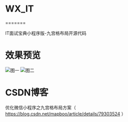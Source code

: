 # WX_IT
=======

IT面试宝典小程序版-九宫格布局开源代码

效果预览
=======
![图一](https://raw.githubusercontent.com/mapboo/WX_IT/master/%E5%9B%BE1.png)
![图二](https://raw.githubusercontent.com/mapboo/WX_IT/master/%E5%9B%BE2.png)


CSDN博客
=======
优化微信小程序之九宫格布局方案（ https://blog.csdn.net/mapboo/article/details/79303524 ）

